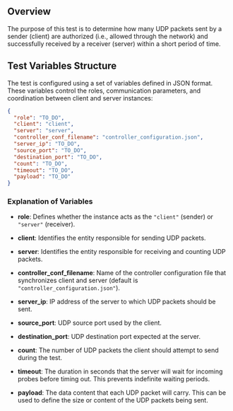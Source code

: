 ## Overview

The purpose of this test is to determine how many UDP packets sent by a sender (client) are authorized (i.e., allowed through the network) and successfully received by a receiver (server) within a short period of time.

## Test Variables Structure

The test is configured using a set of variables defined in JSON format. These variables control the roles, communication parameters, and coordination between client and server instances:

```json
{
  "role": "TO_DO",
  "client": "client",
  "server": "server",
  "controller_conf_filename": "controller_configuration.json",
  "server_ip": "TO_DO",
  "source_port": "TO_DO",
  "destination_port": "TO_DO",
  "count": "TO_DO",
  "timeout": "TO_DO",
  "payload": "TO_DO"
}
```

### Explanation of Variables

- **role**: Defines whether the instance acts as the `"client"` (sender) or `"server"` (receiver).

- **client**: Identifies the entity responsible for sending UDP packets.

- **server**: Identifies the entity responsible for receiving and counting UDP packets.

- **controller_conf_filename**: Name of the controller configuration file that synchronizes client and server (default is `"controller_configuration.json"`).

- **server_ip**: IP address of the server to which UDP packets should be sent.

- **source_port**: UDP source port used by the client.

- **destination_port**: UDP destination port expected at the server.

- **count**: The number of UDP packets the client should attempt to send during the test.

- **timeout**: The duration in seconds that the server will wait for incoming probes before timing out. This prevents indefinite waiting periods.

- **payload**: The data content that each UDP packet will carry. This can be used to define the size or content of the UDP packets being sent.
